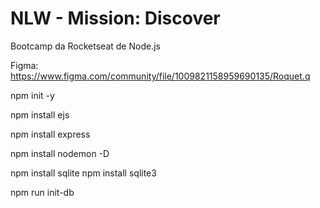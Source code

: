 # NLW - Mission: Discover

Bootcamp da Rocketseat de Node.js

Figma: https://www.figma.com/community/file/1009821158959690135/Roquet.q

npm init -y

npm install ejs

npm install express

npm install nodemon -D

npm install sqlite
npm install sqlite3

npm run init-db
